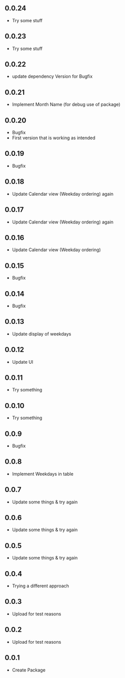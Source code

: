 ## 0.0.24

* Try some stuff

## 0.0.23

* Try some stuff

## 0.0.22

* update dependency Version for Bugfix

## 0.0.21

* Implement Month Name (for debug use of package)

## 0.0.20

* Bugfix
* First version that is working as intended

## 0.0.19

* Bugfix

## 0.0.18

* Update Calendar view (Weekday ordering) again

## 0.0.17

* Update Calendar view (Weekday ordering) again

## 0.0.16

* Update Calendar view (Weekday ordering)

## 0.0.15

* Bugfix

## 0.0.14

* Bugfix

## 0.0.13

* Update display of weekdays

## 0.0.12

* Update UI

## 0.0.11

* Try something

## 0.0.10

* Try something

## 0.0.9

* Bugfix

## 0.0.8

* Implement Weekdays in table

## 0.0.7

* Update some things & try again

## 0.0.6

* Update some things & try again

## 0.0.5

* Update some things & try again

## 0.0.4

* Trying a different approach

## 0.0.3

* Upload for test reasons

## 0.0.2

* Upload for test reasons

## 0.0.1

* Create Package
